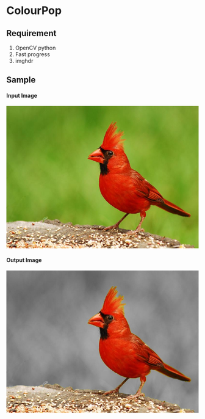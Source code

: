 # ColourPop

## Requirement
1. OpenCV python
2. Fast progress
3. imghdr

## Sample
#### Input Image
![Original Image](https://github.com/mayur222/ColourPop/blob/master/Cardinal.jpg?raw=true)
#### Output Image
![Red Colour Pop](https://github.com/mayur222/ColourPop/blob/master/Cardinal/redCardinal.jpg?raw=true)
